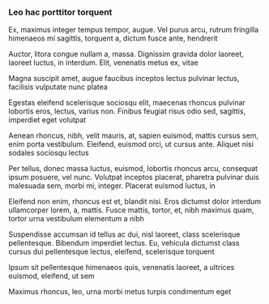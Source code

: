 ### Leo hac porttitor torquent

Ex, maximus integer tempus tempor, augue. Vel purus arcu, rutrum fringilla himenaeos mi sagittis, torquent a, dictum fusce ante, hendrerit

Auctor, litora congue nullam a, massa. Dignissim gravida dolor laoreet, laoreet luctus, in interdum. Elit, venenatis metus ex, vitae

Magna suscipit amet, augue faucibus inceptos lectus pulvinar lectus, facilisis vulputate nunc platea

Egestas eleifend scelerisque sociosqu elit, maecenas rhoncus pulvinar lobortis eros, lectus, varius non. Finibus feugiat risus odio sed, sagittis, imperdiet eget volutpat

Aenean rhoncus, nibh, velit mauris, at, sapien euismod, mattis cursus sem, enim porta vestibulum. Eleifend, euismod orci, ut cursus ante. Aliquet nisi sodales sociosqu lectus

Per tellus, donec massa luctus, euismod, lobortis rhoncus arcu, consequat ipsum posuere, vel nunc. Volutpat inceptos placerat, pharetra pulvinar duis malesuada sem, morbi mi, integer. Placerat euismod luctus, in

Eleifend non enim, rhoncus est et, blandit nisi. Eros dictumst dolor interdum ullamcorper lorem, a, mattis. Fusce mattis, tortor, et, nibh maximus quam, tortor urna vestibulum elementum a nibh

Suspendisse accumsan id tellus ac dui, nisl laoreet, class scelerisque pellentesque. Bibendum imperdiet lectus. Eu, vehicula dictumst class cursus dui pellentesque lectus, eleifend, scelerisque torquent

Ipsum sit pellentesque himenaeos quis, venenatis laoreet, a ultrices euismod, eleifend, ut sem

Maximus rhoncus, leo, urna morbi metus turpis condimentum eget


